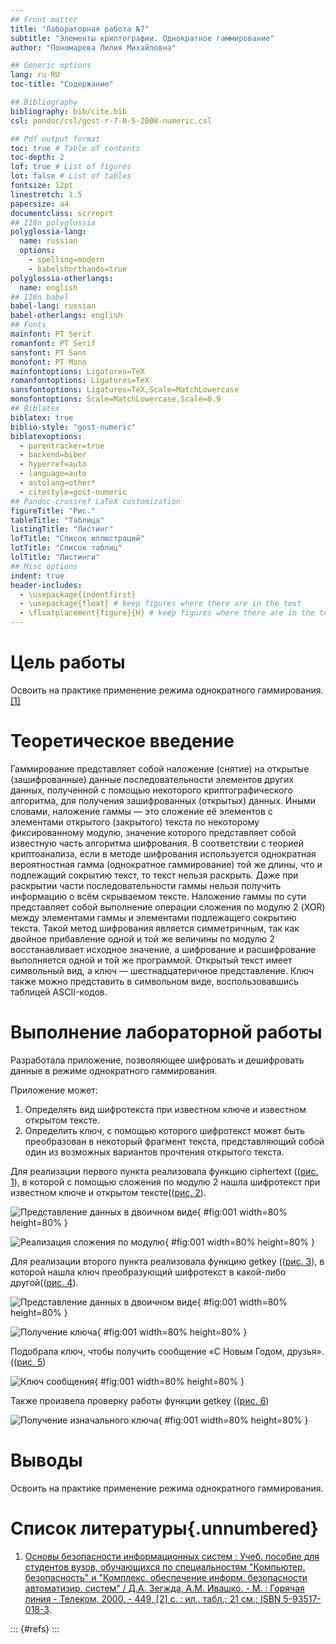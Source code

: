 ```yaml
---
## Front matter
title: "Лабораторная работа №7"
subtitle: "Элементы криптографии. Однократное гаммирование"
author: "Пономарева Лилия Михайловна"

## Generic options
lang: ru-RU
toc-title: "Содержание"

## Bibliography
bibliography: bib/cite.bib
csl: pandoc/csl/gost-r-7-0-5-2008-numeric.csl

## Pdf output format
toc: true # Table of contents
toc-depth: 2
lof: true # List of figures
lot: false # List of tables
fontsize: 12pt
linestretch: 1.5
papersize: a4
documentclass: scrreprt
## I18n polyglossia
polyglossia-lang:
  name: russian
  options:
	- spelling=modern
	- babelshorthands=true
polyglossia-otherlangs:
  name: english
## I18n babel
babel-lang: russian
babel-otherlangs: english
## Fonts
mainfont: PT Serif
romanfont: PT Serif
sansfont: PT Sans
monofont: PT Mono
mainfontoptions: Ligatures=TeX
romanfontoptions: Ligatures=TeX
sansfontoptions: Ligatures=TeX,Scale=MatchLowercase
monofontoptions: Scale=MatchLowercase,Scale=0.9
## Biblatex
biblatex: true
biblio-style: "gost-numeric"
biblatexoptions:
  - parentracker=true
  - backend=biber
  - hyperref=auto
  - language=auto
  - autolang=other*
  - citestyle=gost-numeric
## Pandoc-crossref LaTeX customization
figureTitle: "Рис."
tableTitle: "Таблица"
listingTitle: "Листинг"
lofTitle: "Список иллюстраций"
lotTitle: "Список таблиц"
lolTitle: "Листинги"
## Misc options
indent: true
header-includes:
  - \usepackage{indentfirst}
  - \usepackage{float} # keep figures where there are in the text
  - \floatplacement{figure}{H} # keep figures where there are in the text
---
```


# Цель работы

Освоить на практике применение режима однократного гаммирования. [[1]](#список-литературы)

# Теоретическое введение

Гаммирование представляет собой наложение (снятие) на открытые (зашифрованные) данные последовательности элементов других данных, полученной с помощью некоторого криптографического алгоритма, для получения зашифрованных (открытых) данных. Иными словами, наложение гаммы — это сложение её элементов с элементами открытого (закрытого)
текста по некоторому фиксированному модулю, значение которого представляет собой известную часть алгоритма шифрования.
В соответствии с теорией криптоанализа, если в методе шифрования используется однократная вероятностная гамма (однократное гаммирование) той же длины, что и подлежащий сокрытию текст, то текст нельзя раскрыть.
Даже при раскрытии части последовательности гаммы нельзя получить информацию о всём скрываемом тексте.
Наложение гаммы по сути представляет собой выполнение операции сложения по модулю 2 (XOR) между элементами гаммы и элементами подлежащего сокрытию текста.
Такой метод шифрования является симметричным, так как двойное прибавление одной и той же величины по модулю 2 восстанавливает исходное значение, а шифрование и расшифрование выполняется одной и той же программой.
Открытый текст имеет символьный вид, а ключ — шестнадцатеричное
представление. Ключ также можно представить в символьном виде, воспользовавшись таблицей ASCII-кодов.

# Выполнение лабораторной работы

Разработала приложение, позволяющее шифровать и дешифровать данные в режиме однократного гаммирования. 

Приложение может:
1. Определять вид шифротекста при известном ключе и известном открытом тексте.
2. Определить ключ, с помощью которого шифротекст может быть преобразован в некоторый фрагмент текста, представляющий собой один из
возможных вариантов прочтения открытого текста.

Для реализации первого пункта реализовала функцию ciphertext (([рис. 1](../../image/1.png)), в которой с помощью сложения по модулю 2 нашла шифротекст при известном ключе и открытом тексте(([рис. 2](../../image/2.png)).

![Представление данных в двоичном виде](../../image/1.png){ #fig:001 width=80% height=80% }  

![Реализация сложения по модулю](../../image/2.png){ #fig:001 width=80% height=80% }

Для реализации второго пункта реализовала функцию getkey (([рис. 3](../../image/3.png)), в которой нашла ключ преобразующий шифротекст в какой-либо другой(([рис. 4](../../image/4.png)).

![Представление данных в двоичном виде](../../image/3.png){ #fig:001 width=80% height=80% }  

![Получение ключа](../../image/4.png){ #fig:001 width=80% height=80% }

Подобрала ключ, чтобы получить сообщение «С Новым Годом, друзья». (([рис. 5](../../image/5.png)) 

![Ключ сообщения](../../image/5.png){ #fig:001 width=80% height=80% }

Также произвела проверку работы функции getkey  (([рис. 6](../../image/6.png)) 

![Получение изначального ключа](../../image/6.png){ #fig:001 width=80% height=80% }

# Выводы

Освоить на практике применение режима однократного гаммирования.

# Список литературы{.unnumbered}

1. [Основы безопасности информационных систем : Учеб. пособие для студентов вузов, обучающихся по специальностям "Компьютер. безопасность" и "Комплекс. обеспечение информ. безопасности автоматизир. систем" / Д.А. Зегжда, А.М. Ивашко. - М. : Горячая линия - Телеком, 2000. - 449, [2] с. : ил., табл.; 21 см.; ISBN 5-93517-018-3](https://search.rsl.ru/ru/record/01000682756).

::: {#refs}
:::
